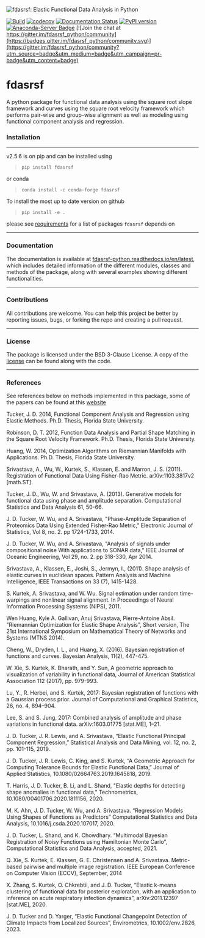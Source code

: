 
![fdasrsf: Elastic Functional Data Analysis in Python](https://raw.githubusercontent.com/fdasrsf_python/blob/master/doc/artwork/icon.png)

[![Build](https://github.com/jdtuck/fdasrsf_python/actions/workflows/python-package.yml/badge.svg)](https://github.com/jdtuck/fdasrsf_python/actions/workflows/python-package.yml)
[![codecov](https://codecov.io/gh/jdtuck/fdasrsf_python/branch/master/graph/badge.svg)](https://codecov.io/gh/jdtuck/fdasrsf_python)
[![Documentation Status](https://readthedocs.org/projects/fdasrsf-python/badge/?version=latest)](https://fdasrsf-python.readthedocs.io/en/latest/?badge=latest)
[![PyPI version](https://badge.fury.io/py/fdasrsf.svg)](https://badge.fury.io/py/fdasrsf)
[![Anaconda-Server Badge](https://anaconda.org/conda-forge/fdasrsf/badges/version.svg)](https://anaconda.org/conda-forge/fdasrsf) [![Join the chat at https://gitter.im/fdasrsf_python/community](https://badges.gitter.im/fdasrsf_python/community.svg)](https://gitter.im/fdasrsf_python/community?utm_source=badge&utm_medium=badge&utm_campaign=pr-badge&utm_content=badge)

fdasrsf
=======

A python package for functional data analysis using the square root
slope framework and curves using the square root velocity framework
which performs pair-wise and group-wise alignment as well as modeling
using functional component analysis and regression. 

### Installation
------------------------------------------------------------------------------
v2.5.6 is on pip and can be installed using
> `pip install fdasrsf`

or conda

> `conda install -c conda-forge fdasrsf`

To install the most up to date version on github
> `pip install -e .`

please see [requirements](requirements.txt) for a list of packages `fdasrsf`
depends on

------------------------------------------------------------------------------

### Documentation
The documentation is available at
[fdasrsf-python.readthedocs.io/en/latest](https://fdasrsf-python.readthedocs.io/en/latest/), which
includes detailed information of the different modules, classes and methods of
the package, along with several examples showing different functionalities.

------------------------------------------------------------------------------

### Contributions
All contributions are welcome. You can help this project be better by reporting issues, bugs, 
or forking the repo and creating a pull request.

------------------------------------------------------------------------------

### License
The package is licensed under the BSD 3-Clause License. A copy of the
[license](LICENSE.txt) can be found along with the code.

------------------------------------------------------------------------------

### References
See references below on methods implemented in this package, some of the papers can be
found at this [website](http://research.tetonedge.net)

Tucker, J. D. 2014, Functional Component Analysis and Regression using Elastic
Methods. Ph.D. Thesis, Florida State University.

Robinson, D. T. 2012, Function Data Analysis and Partial Shape Matching in the
Square Root Velocity Framework. Ph.D. Thesis, Florida State University.

Huang, W. 2014, Optimization Algorithms on Riemannian Manifolds with
Applications. Ph.D. Thesis, Florida State University.

Srivastava, A., Wu, W., Kurtek, S., Klassen, E. and Marron, J. S. (2011).
Registration of Functional Data Using Fisher-Rao Metric. arXiv:1103.3817v2
[math.ST].

Tucker, J. D., Wu, W. and Srivastava, A. (2013). Generative models for
functional data using phase and amplitude separation. Computational Statistics
and Data Analysis 61, 50-66.

J. D. Tucker, W. Wu, and A. Srivastava, "Phase-Amplitude Separation of
Proteomics Data Using Extended Fisher-Rao Metric," Electronic Journal of
Statistics, Vol 8, no. 2. pp 1724-1733, 2014.

J. D. Tucker, W. Wu, and A. Srivastava, "Analysis of signals under compositional
noise With applications to SONAR data," IEEE Journal of Oceanic Engineering, Vol
29, no. 2. pp 318-330, Apr 2014.

Srivastava, A., Klassen, E., Joshi, S., Jermyn, I., (2011). Shape analysis of
elastic curves in euclidean spaces. Pattern Analysis and Machine Intelligence,
IEEE Transactions on 33 (7), 1415-1428.

S. Kurtek, A. Srivastava, and W. Wu. Signal estimation under random
time-warpings and nonlinear signal alignment. In Proceedings of Neural
Information Processing Systems (NIPS), 2011.

Wen Huang, Kyle A. Gallivan, Anuj Srivastava, Pierre-Antoine Absil. "Riemannian
Optimization for Elastic Shape Analysis", Short version, The 21st International
Symposium on Mathematical Theory of Networks and Systems (MTNS 2014).

Cheng, W., Dryden, I. L., and Huang, X. (2016). Bayesian registration of functions
and curves. Bayesian Analysis, 11(2), 447-475.

W. Xie, S. Kurtek, K. Bharath, and Y. Sun, A geometric approach to visualization
of variability in functional data, Journal of American Statistical Association 112
(2017), pp. 979-993.

Lu, Y., R. Herbei, and S. Kurtek, 2017: Bayesian registration of functions with a Gaussian process prior. Journal of
Computational and Graphical Statistics, 26, no. 4, 894–904.

Lee, S. and S. Jung, 2017: Combined analysis of amplitude and phase variations in functional data. arXiv:1603.01775 [stat.ME], 1–21.

J. D. Tucker, J. R. Lewis, and A. Srivastava, “Elastic Functional Principal Component Regression,” Statistical Analysis and Data Mining, vol. 12, no. 2, pp. 101-115, 2019.

J. D. Tucker, J. R. Lewis, C. King, and S. Kurtek, “A Geometric Approach for Computing Tolerance Bounds for Elastic Functional Data,” Journal of Applied Statistics, 10.1080/02664763.2019.1645818, 2019.

T. Harris, J. D. Tucker, B. Li, and L. Shand, "Elastic depths for detecting shape anomalies in functional data," Technometrics, 10.1080/00401706.2020.1811156, 2020.

M. K. Ahn, J. D. Tucker, W. Wu, and A. Srivastava. “Regression Models Using Shapes of Functions as Predictors” Computational Statistics and Data Analysis, 10.1016/j.csda.2020.107017, 2020. 

J. D. Tucker, L. Shand, and K. Chowdhary. “Multimodal Bayesian Registration of Noisy Functions using Hamiltonian Monte Carlo”, Computational Statistics and Data Analysis, accepted, 2021.

Q. Xie, S. Kurtek, E. Klassen, G. E. Christensen and A. Srivastava. Metric-based pairwise and multiple image registration. IEEE European Conference on Computer Vision (ECCV), September, 2014

X. Zhang, S. Kurtek, O. Chkrebtii, and J. D. Tucker, “Elastic k-means clustering of functional data 
   for posterior exploration, with an application to inference on acute respiratory infection dynamics”, 
   arXiv:2011.12397 [stat.ME], 2020.

J. D. Tucker and D. Yarger, “Elastic Functional Changepoint Detection of Climate Impacts from Localized Sources”, Envirometrics, 10.1002/env.2826, 2023.
